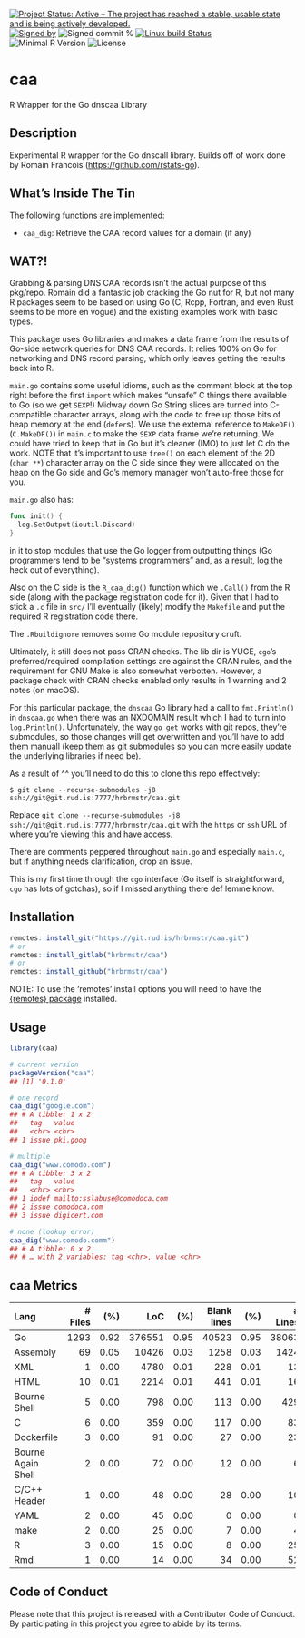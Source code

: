 
[![Project Status: Active – The project has reached a stable, usable
state and is being actively
developed.](https://www.repostatus.org/badges/latest/active.svg)](https://www.repostatus.org/#active)
[![Signed
by](https://img.shields.io/badge/Keybase-Verified-brightgreen.svg)](https://keybase.io/hrbrmstr)
![Signed commit
%](https://img.shields.io/badge/Signed_Commits-100%25-lightgrey.svg)
[![Linux build
Status](https://travis-ci.org/hrbrmstr/caa.svg?branch=master)](https://travis-ci.org/hrbrmstr/caa)  
![Minimal R
Version](https://img.shields.io/badge/R%3E%3D-3.2.0-blue.svg)
![License](https://img.shields.io/badge/License-MIT-blue.svg)

# caa

R Wrapper for the Go dnscaa Library

## Description

Experimental R wrapper for the Go dnscall library. Builds off of work
done by Romain Francois (<https://github.com/rstats-go>).

## What’s Inside The Tin

The following functions are implemented:

  - `caa_dig`: Retrieve the CAA record values for a domain (if any)

## WAT?\!

Grabbing & parsing DNS CAA records isn’t the actual purpose of this
pkg/repo. Romain did a fantastic job cracking the Go nut for R, but not
many R packages seem to be based on using Go (C, Rcpp, Fortran, and even
Rust seems to be more en vogue) and the existing examples work with
basic types.

This package uses Go libraries and makes a data frame from the results
of Go-side network queries for DNS CAA records. It relies 100% on Go for
networking and DNS record parsing, which only leaves getting the results
back into R.

`main.go` contains some useful idioms, such as the comment block at the
top right before the first `import` which makes “unsafe” C things there
available to Go (so we get `SEXP`\!) Midway down Go String slices are
turned into C-compatible character arrays, along with the code to free
up those bits of heap memory at the end (`defer`s). We use the external
reference to `MakeDF()` (`C.MakeDF()`) in `main.c` to make the `SEXP`
data frame we’re returning. We could have tried to keep that in Go but
it’s cleaner (IMO) to just let C do the work. NOTE that it’s important
to use `free()` on each element of the 2D (`char **`) character array on
the C side since they were allocated on the heap on the Go side and Go’s
memory manager won’t auto-free those for you.

`main.go` also has:

``` go
func init() {
  log.SetOutput(ioutil.Discard)
}
```

in it to stop modules that use the Go logger from outputting things (Go
programmers tend to be “systems programmers” and, as a result, log the
heck out of everything).

Also on the C side is the `R_caa_dig()` function which we `.Call()` from
the R side (along with the package registration code for it). Given that
I had to stick a `.c` file in `src/` I’ll eventually (likely) modify the
`Makefile` and put the required R registration code there.

The `.Rbuildignore` removes some Go module repository cruft.

Ultimately, it still does not pass CRAN checks. The lib dir is YUGE,
`cgo`’s preferred/required compilation settings are against the CRAN
rules, and the requirement for GNU Make is also somewhat verbotten.
However, a package check with CRAN checks enabled only results in 1
warning and 2 notes (on macOS).

For this particular package, the `dnscaa` Go library had a call to
`fmt.Println()` in `dnscaa.go` when there was an NXDOMAIN result which I
had to turn into `log.Println()`. Unfortunately, the way `go get` works
with git repos, they’re submodules, so those changes will get
overwritten and you’ll have to add them manuall (keep them as git
submodules so you can more easily update the underlying libraries if
need be).

As a result of ^^ you’ll need to do this to clone this repo effectively:

    $ git clone --recurse-submodules -j8 ssh://git@git.rud.is:7777/hrbrmstr/caa.git

Replace `git clone --recurse-submodules -j8
ssh://git@git.rud.is:7777/hrbrmstr/caa.git` with the `https` or `ssh`
URL of where you’re viewing this and have access.

There are comments peppered throughout `main.go` and especially
`main.c`, but if anything needs clarification, drop an issue.

This is my first time through the `cgo` interface (Go itself is
straightforward, `cgo` has lots of gotchas), so if I missed anything
there def lemme know.

## Installation

``` r
remotes::install_git("https://git.rud.is/hrbrmstr/caa.git")
# or
remotes::install_gitlab("hrbrmstr/caa")
# or
remotes::install_github("hrbrmstr/caa")
```

NOTE: To use the ‘remotes’ install options you will need to have the
[{remotes} package](https://github.com/r-lib/remotes) installed.

## Usage

``` r
library(caa)

# current version
packageVersion("caa")
## [1] '0.1.0'
```

``` r
# one record
caa_dig("google.com")
## # A tibble: 1 x 2
##   tag   value   
##   <chr> <chr>   
## 1 issue pki.goog

# multiple
caa_dig("www.comodo.com")
## # A tibble: 3 x 2
##   tag   value                       
##   <chr> <chr>                       
## 1 iodef mailto:sslabuse@comodoca.com
## 2 issue comodoca.com                
## 3 issue digicert.com

# none (lookup error)
caa_dig("www.comodo.comm")
## # A tibble: 0 x 2
## # … with 2 variables: tag <chr>, value <chr>
```

## caa Metrics

| Lang               | \# Files |  (%) |    LoC |  (%) | Blank lines |  (%) | \# Lines |  (%) |
| :----------------- | -------: | ---: | -----: | ---: | ----------: | ---: | -------: | ---: |
| Go                 |     1293 | 0.92 | 376551 | 0.95 |       40523 | 0.95 |    38063 | 0.95 |
| Assembly           |       69 | 0.05 |  10426 | 0.03 |        1258 | 0.03 |     1424 | 0.04 |
| XML                |        1 | 0.00 |   4780 | 0.01 |         228 | 0.01 |       13 | 0.00 |
| HTML               |       10 | 0.01 |   2214 | 0.01 |         441 | 0.01 |       16 | 0.00 |
| Bourne Shell       |        5 | 0.00 |    798 | 0.00 |         113 | 0.00 |      429 | 0.01 |
| C                  |        6 | 0.00 |    359 | 0.00 |         117 | 0.00 |       83 | 0.00 |
| Dockerfile         |        3 | 0.00 |     91 | 0.00 |          27 | 0.00 |       23 | 0.00 |
| Bourne Again Shell |        2 | 0.00 |     72 | 0.00 |          12 | 0.00 |        6 | 0.00 |
| C/C++ Header       |        1 | 0.00 |     48 | 0.00 |          28 | 0.00 |       10 | 0.00 |
| YAML               |        2 | 0.00 |     45 | 0.00 |           0 | 0.00 |        0 | 0.00 |
| make               |        2 | 0.00 |     25 | 0.00 |           7 | 0.00 |        4 | 0.00 |
| R                  |        3 | 0.00 |     15 | 0.00 |           8 | 0.00 |       25 | 0.00 |
| Rmd                |        1 | 0.00 |     14 | 0.00 |          34 | 0.00 |       52 | 0.00 |

## Code of Conduct

Please note that this project is released with a Contributor Code of
Conduct. By participating in this project you agree to abide by its
terms.
